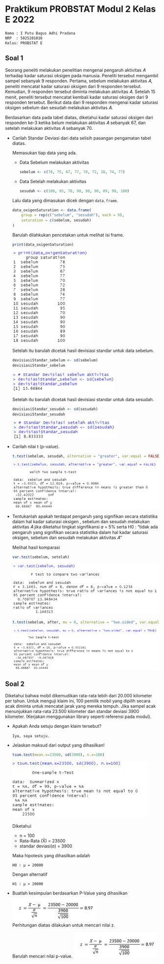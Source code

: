 # Praktikum PROBSTAT Modul 2 Kelas E 2022

    Nama : I Putu Bagus Adhi Pradana
    NRP  : 5025201010
    Kelas: PROBSTAT E

## Soal 1

Seorang peneliti melakukan penelitian mengenai pengaruh aktivitas 𝐴 terhadap kadar saturasi oksigen pada manusia. Peneliti tersebut mengambil sampel sebanyak 9 responden. Pertama, sebelum melakukan aktivitas 𝐴, peneliti mencatat kadar saturasi oksigen dari 9 responden tersebut. Kemudian, 9 responden tersebut diminta melakukan aktivitas 𝐴. Setelah 15 menit, peneliti tersebut mencatat kembali kadar saturasi oksigen dari 9 responden tersebut. Berikut data dari 9 responden mengenai kadar saturasi oksigen sebelum dan sesudah melakukan aktivitas 𝐴.


Berdasarkan data pada tabel diatas, diketahui kadar saturasi oksigen dari responden ke-3 ketika belum melakukan aktivitas 𝐴 sebanyak 67, dan setelah melakukan aktivitas 𝐴 sebanyak 70.
  
- Carilah Standar Deviasi dari data selisih pasangan pengamatan tabel
diatas.

  Memasukan tiap data yang ada.
  
    - Data Sebelum melakukan aktivitas
      ```R 
      sebelum <- c(78, 75, 67, 77, 70, 72, 28, 74, 77)
      ```
    - Data Setelah melakukan aktivitas
      ```R  
      sesudah <- c(100, 95, 70, 90, 90, 90, 89, 90, 100)
      ```
  Lalu data yang dimasukan dicek dengan `data.frame`.
  ```R
  data_oxigenSaturation <- data.frame(
      group = rep(c("sebelum", "sesudah"), each = 9),
      saturation = c(sebelum, sesudah)
  )
  ```
  Barulah dilahkukan pencetakan untuk melihat isi frame.
  ```R
  print(data_oxigenSaturation)
  ```
  ![alt text](https://github.com/3BeBeBe/P2_Probstat_E_5025201010/blob/main/Assets/1_a_1.png)

  Setelah itu barulah dicetak hasil devisiasi standar untuk data sebelum.
  ```R
  devisiasiStandar_sebelum <- sd(sebelum)
  devisiasiStandar_sebelum
  ```
  ![alt text](https://github.com/3BeBeBe/P2_Probstat_E_5025201010/blob/main/Assets/1_a_2.png)


  Setelah itu barulah dicetak hasil devisiasi standar untuk data sesudah.
  ```R
  devisiasiStandar_sesudah <- sd(sesudah)
  devisiasiStandar_sesudah
  ```
  ![alt text](https://github.com/3BeBeBe/P2_Probstat_E_5025201010/blob/main/Assets/1_a_3.png)

- Carilah nilai t (p-value).
  ```R
  t.test(sebelum, sesudah, alternative = "greater", var.equal = FALSE)
  ```
  ![alt text](https://github.com/3BeBeBe/P2_Probstat_E_5025201010/blob/main/Assets/1_b.png)
  
- Tentukanlah apakah terdapat pengaruh yang signifikan secara statistika dalam hal kadar saturasi oksigen , sebelum dan sesudah melakukan aktivitas 𝐴 jika diketahui tingkat signifikansi 𝛼 = 5% serta H0 : “tidak ada pengaruh yang signifikan secara statistika dalam hal kadar saturasi oksigen, sebelum dan sesudah melakukan aktivitas 𝐴”

  Melihat hasil komparasi
  ```R
  var.test(sebelum, setelah)
  ```
  ![alt text](https://github.com/3BeBeBe/P2_Probstat_E_5025201010/blob/main/Assets/1_c_1.png)
  
  ```R
  t.test(sebelum, after, mu = 0, alternative = "two.sided", var.equal = TRUE)
  ```
  ![alt text](https://github.com/3BeBeBe/P2_Probstat_E_5025201010/blob/main/Assets/1_c_2.png)

## Soal 2
Diketahui bahwa mobil dikemudikan rata-rata lebih dari 20.000 kilometer per tahun. Untuk menguji klaim ini, 100 pemilik mobil yang dipilih secara acak diminta untuk mencatat jarak yang mereka tempuh. Jika sampel acak menunjukkan rata-rata 23.500 kilometer dan standar deviasi 3900 kilometer. (Kerjakan menggunakan library seperti referensi pada modul).
- Apakah Anda setuju dengan klaim tersebut?
  
  `Iya, saya setuju.`

- Jelaskan maksud dari output yang dihasilkan!
  ```R
  tsum.test(mean.x=23500, sd(3900), n.x=100)
  ```
  ![alt text](https://github.com/3BeBeBe/P2_Probstat_E_5025201010/blob/main/Assets/2_b.png)

  Diketahui 
  - n = 100
  - Rata-Rata (X̄) = 23500
  - standar deviasi(σ) = 3900

  Maka hipotesis yang dihasilkan adalah
  ```
  H0 : μ = 20000
  ```
  Dengan alternatif
  ```
  H1 : μ > 20000
  ```
- Buatlah kesimpulan berdasarkan P-Value yang dihasilkan
  ![alt text](https://github.com/3BeBeBe/P2_Probstat_E_5025201010/blob/main/Assets/2_c_1.png)  
  Perhitungan diatas dilakukan untuk mencari nilai z.

  Barulah mencari nilai p-value.
  ![alt text](https://github.com/3BeBeBe/P2_Probstat_E_5025201010/blob/main/Assets/2_c_1.png)  
 
  

